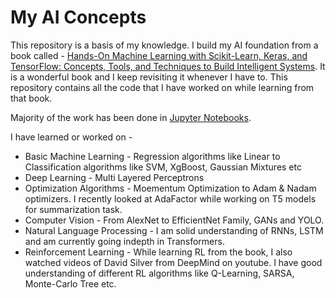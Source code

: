 # My AI Concepts

This repository is a basis of my knowledge. I build my AI foundation from a book called - [Hands-On Machine Learning with Scikit-Learn, Keras, and TensorFlow: Concepts, Tools, and Techniques to Build Intelligent Systems](https://g.co/kgs/Y4Qjtq). It is a wonderful book and I keep revisiting it whenever I have to. This repository contains all the code that I have worked on while learning from that book.

Majority of the work has been done in [Jupyter Notebooks](https://github.com/prikmm/MLprojects/tree/main/notebooks). 

I have learned or worked on - 
* Basic Machine Learning - Regression algorithms like Linear to Classification algorithms like SVM, XgBoost, Gaussian Mixtures etc
* Deep Learning - Multi Layered Perceptrons
* Optimization Algorithms - Moementum Optimization to Adam & Nadam optimizers. I recently looked at AdaFactor while working on T5 models for summarization task.
* Computer Vision - From AlexNet to EfficientNet Family, GANs and YOLO.   
* Natural Language Processing - I am solid understanding of RNNs, LSTM and am currently going indepth in Transformers.
* Reinforcement Learning - While learning RL from the book, I also watched videos of David Silver from DeepMind on youtube. I have good understanding of different RL algorithms like Q-Learning, SARSA, Monte-Carlo Tree etc.
